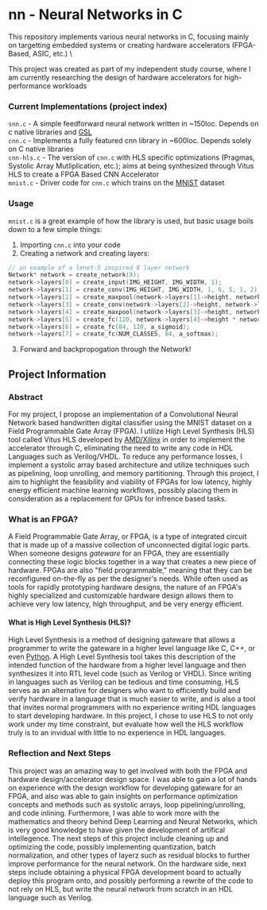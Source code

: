 # nn - Neural Networks in C

This repository implements various neural networks in C, focusing mainly on targetting embedded systems or creating hardware accelerators (FPGA-Based, ASIC, etc.) \

This project was created as part of my independent study course, where I am currently researching the design of hardware accelerators for high-performance workloads

### Current Implementations (project index)
`snn.c` - A simple feedforward neural network written in ~150loc. Depends on c native libraries and [GSL](https://www.gnu.org/software/gsl/) \
`cnn.c` - Implements a fully featured cnn library in ~600loc. Depends solely on C native libraries \
`cnn-hls.c` - The version of `cnn.c` with HLS specific optimizations (Pragmas, Systolic Array Mutliplication, etc.); aims at being synthesized through Vitus HLS to create a FPGA Based CNN Accelerator \
`mnist.c` - Driver code for `cnn.c` which trains on the [MNIST](https://yann.lecun.com/exdb/mnist/) dataset

### Usage
`mnist.c` is a great example of how the library is used, but basic usage boils down to a few simple things:

1) Importing `cnn.c` into your code
2) Creating a network and creating layers:
```c
// an example of a lenet-5 inspired 8 layer network
Network* network = create_network(8);
network->layers[0] = create_input(IMG_HEIGHT, IMG_WIDTH, 1);
network->layers[1] = create_conv(IMG_HEIGHT, IMG_WIDTH, 1, 6, 5, 1, 2);
network->layers[2] = create_maxpool(network->layers[1]->height, network->layers[1]->width, network->layers[1]->channels, 2, 2);
network->layers[3] = create_conv(network->layers[2]->height, network->layers[2]->width, network->layers[2]->channels, 16, 5, 1, 0);
network->layers[4] = create_maxpool(network->layers[3]->height, network->layers[3]->width, network->layers[3]->channels, 2, 2);
network->layers[5] = create_fc(120, network->layers[4]->height * network->layers[4]->width * network->layers[4]->channels, a_sigmoid);
network->layers[6] = create_fc(84, 120, a_sigmoid);
network->layers[7] = create_fc(NUM_CLASSES, 84, a_softmax);
```
3) Forward and backpropogation through the Network!

## Project Information
### Abstract
For my project, I propose an implementation of a Convolutional Neural Network based handwritten digital classifier using the MNIST dataset on a Field Programmable Gate Array (FPGA). I utilize High Level Synthesis (HLS) tool called Vitus HLS developed by [AMD/Xilinx](https://www.xilinx.com/products/boards-and-kits.html) in order to implement the accelerator through C, eliminating the need to write any code in HDL Languages such as Verilog/VHDL. To reduce any performance losses, I implement a systolic array based architecture and utilize techniques such as pipelining, loop unrolling, and memory partitioning. Through this project, I aim to highlight the feasibility and viability of FPGAs for low latency, highly energy efficient machine learning workflows, possibly placing them in consideration as a replacement for GPUs for infrence based tasks.
### What is an FPGA?
A Field Programmable Gate Array, or FPGA, is a type of integrated circuit that is made up of a massive collection of unconnected digital logic parts. When someone designs *gateware* for an FPGA, they are essentially connecting these logic blocks together in a way that creates a new piece of hardware. FPGAs are also "field programmable," meaning that they can be reconfigured on-the-fly as per the designer's needs. While often used as tools for rapidly prototyping hardware designs, the nature of an FPGA's highly specialized and customizable hardware design allows them to achieve very low latency, high throughput, and be very energy efficient.
#### What is High Level Synthesis (HLS)?
High Level Synthesis is a method of designing gateware that allows a programmer to write the gateware in a higher level language like C, C++, or even [Python](https://fastmachinelearning.org/hls4ml/). A High Level Synthesis tool takes this description of the intended function of the hardware from a higher level language and then synthesizes it into RTL level code (such as Verilog or VHDL). Since writing in languages such as Verilog can be tedious and time consuming, HLS serves as an alternative for designers who want to efficiently build and verify hardware in a language that is much easier to write, and is also a tool that invites normal programmers with no experience writing HDL languages to start developing hardware. In this project, I chose to use HLS to not only work under my time constraint, but evaluate how well the HLS workflow truly is to an invidual with little to no experience in HDL languages.
### Reflection and Next Steps
This project was an amazing way to get involved with both the FPGA and hardware design/accelerator design space. I was able to gain a lot of hands on experience with the design workflow for developing gateware for an FPGA, and also was able to gain insights on performance optimization concepts and methods such as systolic arrays, loop pipelining/unrolling, and code inlining. Furthermore, I was able to work more with the mathematics and theory behind Deep Learning and Neural Networks, which is very good knowledge to have given the development of artifical intellegence. The next steps of this project include cleaning up and optimizing the code, possibly implementing quantization, batch normalization, and other types of layerz such as residual blocks to further improve performance for the neural network. On the hardware side, next steps include obtaining a physical FPGA development board to actually deploy this program onto, and possibly performing a rewrite of the code to not rely on HLS, but write the neural network from scratch in an HDL language such as Verilog.
